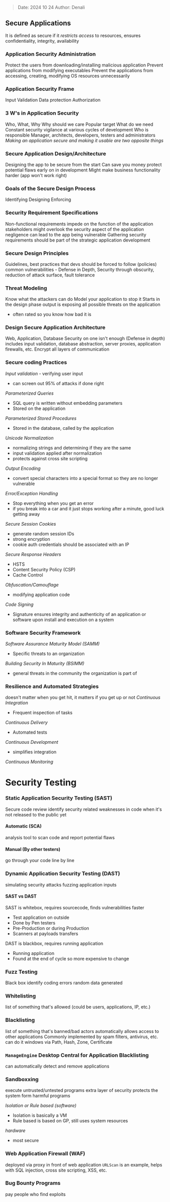 >Date: 2024 10 24
>Author: Denali

## Secure Applications
It is defined as secure if it *restricts access* to resources, ensures confidentiality, integrity, availability

### Application Security Administration
Protect the users from downloading/installing malicious application
Prevent applications from modifying executables
Prevent the applications from accessing, creating, modifying OS resources unnecessarily

### Application Security Frame
Input Validation
Data protection
Authorization

### 3 W's in Application Security
Who, What, Why
Why should we care Popular target What do we need Constant security vigilance at various cycles of development Who is responsible Manager, architects, developers, testers and administrators
*Making an application secure and making it usable are two opposite things*

### Secure Application Design/Architecture
Designing the app to be secure from the start
Can save you money
protect potential flaws early on in development
Might make business functionality harder (app won't work right)

### Goals of the Secure Design Process
Identifying
Designing
Enforcing

### Security Requirement Specifications
Non-functional requirements
impede on the function of the application
stakeholders might overlook the security aspect of the application
negligence can lead to the app being vulnerable
Gathering security requirements should be part of the strategic application development

### Secure Design Principles
Guidelines, best practices that devs should be forced to follow (policies)
common vulnerabilities - Defense in Depth, Security through obscurity, reduction of attack surface, fault tolerance

### Threat Modeling
Know what the attackers can do
Model your application to stop it
Starts in the design phase
output is exposing all possible threats on the application
- often rated so you know how bad it is

### Design Secure Application Architecture
Web, Application, Database
Security on one isn't enough (Defense in depth)
includes input validation, database abstraction, server proxies, application firewalls, etc.
Encrypt all layers of communication

### Secure coding Practices
*Input validation* - verifying user input
- can screen out 95% of attacks if done right

*Parameterized Queries*
- SQL query is written without embedding parameters
- Stored on the application

*Parameterized Stored Procedures*
- Stored in the database, called by the application

*Unicode Normalization*
- normalizing strings and determining if they are the same
- input validation applied after normalization
- protects against cross site scripting

*Output Encoding*
- convert special characters into a special format so they are no longer vulnerable

*Error/Exception Handling*
- Stop everything when you get an error
- if you break into a car and it just stops working after a minute, good luck getting away

*Secure Session Cookies*
- generate random session IDs
- strong encryption
- cookie auth credentials should be associated with an IP

*Secure Response Headers*
- HSTS
- Content Security Policy (CSP)
- Cache Control

*Obfuscation/Camouflage*
- modifying application code

*Code Signing*
- Signature ensures integrity and authenticity of an application or software upon install and execution on a system

### Software Security Framework
*Software Assurance Maturity Model (SAMM)*
- Specific threats to an organization

*Building Security In Maturity (BSIMM)*
- general threats in the community the organization is part of

### Resilience and Automated Strategies
doesn't matter when you get hit, it matters if you get up or not
*Continuous Integration*
- Frequent inspection of tasks

*Continuous Delivery*
- Automated tests

*Continuous Development*
- simplifies integration

*Continuous Monitoring*

# Security Testing
### Static Application Security Testing (SAST)
Secure code review
identify security related weaknesses in code
when it's not released to the public yet

#### Automatic (SCA)
analysis tool to scan code and report potential flaws

#### Manual (By other testers)
go through your code line by line

### Dynamic Application Security Testing (DAST)
simulating security attacks
fuzzing application inputs

#### SAST vs DAST
SAST is whitebox, requires sourcecode, finds vulnerabilities faster
- Test application on outside
- Done by Pen testers
- Pre-Production or during Production
- Scanners at payloads transfers

DAST is blackbox, requires running application
- Running application
- Found at the end of cycle so more expensive to change

### Fuzz Testing
Black box
identify coding errors
random data generated

### Whitelisting
list of something that's allowed (could be users, applications, IP, etc.)

### Blacklisting
list of something that's banned/bad actors
automatically allows access to other applications
Commonly implemented by spam filters, antivirus, etc. 
can do it windows via Path, Hash, Zone, Certificate

### `ManageEngine` Desktop Central for Application Blacklisting
can automatically detect and remove applications

### Sandboxxing
execute untrusted/untested programs
extra layer of security
protects the system form harmful programs

*Isolation or Rule based (software)*
- Isolation is basically a VM
- Rule based is based on GP, still uses system resources

*hardware*
- most secure

### Web Application Firewall (WAF)
deployed via proxy in front of web application
`URLScan` is an example, helps with SQL injection, cross site scripting, XSS, etc.

### Bug Bounty Programs
pay people who find exploits
